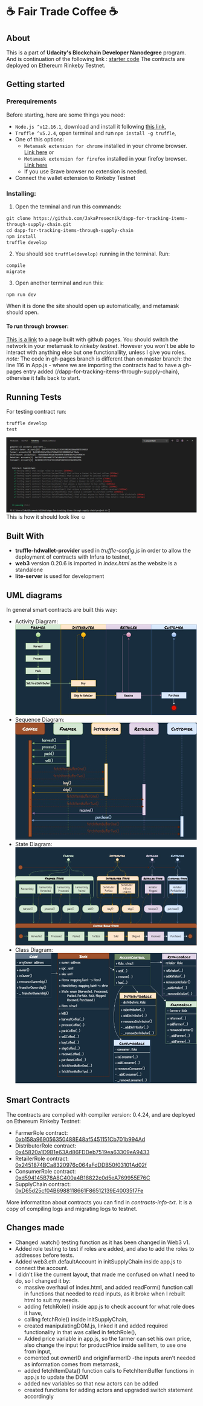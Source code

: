 # :coffee: Fair Trade Coffee :coffee:

## About
This is a part of **Udacity's Blockchain Developer Nanodegree** program. And is continuation of the following link : [starter code](https://github.com/udacity/nd1309-Project-6b-Example-Template)
The contracts are deployed on Ethereum Rinkeby Testnet.

## Getting started

### Prerequirements
Before starting, here are some things you need:
* `Node.js ^v12.16.1`, download and install it following [this link](https://nodejs.org/en/),
* `Truffle ^v5.2.4`, open terminal and run `npm install -g truffle`,
* One of this options: 
    * `Metamask extension for chrome` installed in your chrome browser. [Link here](https://chrome.google.com/webstore/detail/metamask/nkbihfbeogaeaoehlefnkodbefgpgknn) or
    * `Metamask extension for firefox` installed in your firefoy browser. [Link here](https://addons.mozilla.org/sl/firefox/addon/ether-metamask/)
    * If you use Brave browser no extension is needed.
* Connect the wallet extension to Rinkeby Testnet

### Installing:
1. Open the terminal and run this commands:
```
git clone https://github.com/JakaPresecnik/dapp-for-tracking-items-through-supply-chain.git
cd dapp-for-tracking-items-through-supply-chain
npm install
truffle develop
```
2. You should see `truffle(develop)` running in the terminal. Run:
```
compile
migrate
```
3. Open another terminal and run this:
```
npm run dev
```
When it is done the site should open up automatically, and metamask should open.

#### To run through browser:
[This is a link](https://jakapresecnik.github.io/dapp-for-tracking-items-through-supply-chain/) to a page built with github pages.
You should switch the network in your metamask to *rinkeby testnet*.
However you won't be able to interact with anything else but one functionallity, unless I give you roles.
*note:* The code in gh-pages branch is different than on master branch: the line 116 in App.js - where we are importing the contracts had to have a gh-pages entry added (/dapp-for-tracking-items-through-supply-chain), othervise it falls back to start.

## Running Tests
For testing contract run:
```
truffle develop
test
```
![Test Screenshot](/images/tests.jpg)
This is how it should look like :relaxed:

## Built With
* **truffle-hdwallet-provider** used in *truffle-config.js* in order to allow the deployment of contracts with Infura to testnet,
* **web3** version 0.20.6 is imported in *index.html* as the website is a standalone
* **lite-server** is used for development

## UML diagrams
In general smart contracts are built this way:
* Activity Diagram:
![Activity Diagram](/images/activity-diagram.jpg)
* Sequence Diagram:
![Sequence Diagram](/images/sequence-diagram.jpg)
* State Diagram:
![State Diagram](/images/state-diagram.jpg)
* Class Diagram:
![Class Diagram](/images/class-diagram.jpg)

## Smart Contracts
The contracts are compiled with compiler version: 0.4.24, and are deployed on Ethereum Rinkeby Testnet:
* FarmerRole contract: [0xb158a969056350488E48af5451151Cb701b994Ad](https://rinkeby.etherscan.io/address/0xb158a969056350488E48af5451151Cb701b994Ad)
* DistributorRole contract: [0x45820a1D9B1e63Ad86FDDeb7519ea63309eA9433](https://rinkeby.etherscan.io/address/0x45820a1D9B1e63Ad86FDDeb7519ea63309eA9433)
* RetailerRole contract: [0x2451874BCa8320976c064aFdDDB50f03101Ad02f](https://rinkeby.etherscan.io/address/0x2451874bca8320976c064afdddb50f03101ad02f)
* ConsumerRole contract: [0xd594145B78A8C400a4B18822c0d5eA769955E76C](https://rinkeby.etherscan.io/address/0xd594145B78A8C400a4B18822c0d5eA769955E76C)
* SupplyChain contract: [0xD65d25cf04B6988118661F86512139E40035f7Fe](https://rinkeby.etherscan.io/address/0xD65d25cf04B6988118661F86512139E40035f7Fe)

More informatiton about contracts you can find in *contracts-info-txt*. It is a copy of compiling logs and migrating logs to testnet.

## Changes made
* Changed .watch() testing function as it has been changed in Web3 v1.
* Added role testing to test if roles are added, and also to add the roles to addresses before tests.
* Added web3.eth.defaultAccount in initSupplyChain inside app.js to connect the account.
* I didn't like the current layout, that made me confused on what I need to do, so I changed it by:
    * massive overhaul of index.html, and added readForm() function call in functions that needed to read inputs, as it broke when I rebuilt html to suit my needs.
    * adding fetchRole() inside app.js to check account for what role does it have,
    * calling fetchRole() inside initSupplyChain,
    * created manipulatingDOM.js, linked it and added required functionality in that was called in fetchRole(),
    * Added price variable in app.js, so the farmer can set his own price, also change the input for productPrice inside sellItem, to use one from input,
    * comented out ownerID and originFarmerID -the inputs aren't needed as information comes from metamask,
    * added fetchItemData() function calls to FetchItemBuffer functions in app.js to update the DOM
    * added nev variables so that new actors can be added 
    * created functions for adding actors and upgraded switch statement accordingly
